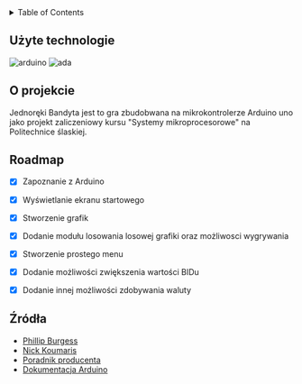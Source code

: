 <!-- TABLE OF CONTENTS -->
<details>
  <summary>Table of Contents</summary>
  <ol>
    <li><a href="#użyte-technologie">Użyte technologie</a></li>
    <li><a href="#o-projekcie">O projekcie</a></li>
    <li><a href="#roadmap">Roadmap</a></li>
    <li><a href="#źródła">Źródła</a></li>
  </ol>
</details>


<!-- UŻYTE TECHNOLOGIE -->
## Użyte technologie
![arduino][Arduino]
![ada][ADA] 

<!-- O PROJEKCIE -->
## O projekcie
Jednoręki Bandyta jest to gra zbudobwana na mikrokontrolerze Arduino uno jako projekt zaliczeniowy kursu "Systemy mikroprocesorowe" na Politechnice ślaskiej. 

<!-- ROADMAP -->
## Roadmap

- [X] Zapoznanie z Arduino
- [X] Wyświetlanie ekranu startowego
- [X] Stworzenie grafik
- [X] Dodanie modułu losowania losowej grafiki oraz możliwosci wygrywania
- [X] Stworzenie prostego menu
- [X] Dodanie możliwości zwiększenia wartości BIDu
- [X] Dodanie innej możliwości zdobywania waluty



<!-- Źródła -->
## Źródła
* [Phillip Burgess](https://cdn-learn.adafruit.com/downloads/pdf/adafruit-gfx-graphics-library.pdf)
* [Nick Koumaris](https://www.electronics-lab.com/project/display-custom-bitmap-graphics-on-an-arduino-touch-screen-and-other-arduino-compatible-displays/)
* [Poradnik producenta](https://www.waveshare.com/wiki/1.8inch_LCD_Module)
* [Dokumentacja Arduino](https://docs.arduino.cc/)



<!-- MARKDOWN LINKS & IMAGES -->
<!-- https://www.markdownguide.org/basic-syntax/#reference-style-links -->
[ADA]: https://img.shields.io/badge/adafruit-000000?style=for-the-badge&logo=adafruit&logoColor=white

[Arduino]: https://img.shields.io/badge/Arduino-00979D?style=for-the-badge&logo=Arduino&logoColor=white
